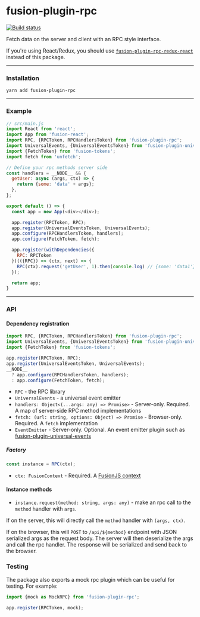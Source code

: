 # fusion-plugin-rpc

[![Build status](https://badge.buildkite.com/5165e82185b13861275cd0a69f29c2a13bc66dfb9461ee4af5.svg?branch=master)](https://buildkite.com/uberopensource/fusion-plugin-rpc)

Fetch data on the server and client with an RPC style interface.

If you're using React/Redux, you should use [`fusion-plugin-rpc-redux-react`](https://github.com/fusionjs/fusion-plugin-rpc-redux-react) instead of this package.

---

### Installation

```
yarn add fusion-plugin-rpc
```

---

### Example

```js
// src/main.js
import React from 'react';
import App from 'fusion-react';
import RPC, {RPCToken, RPCHandlersToken} from 'fusion-plugin-rpc';
import UniversalEvents, {UniversalEventsToken} from 'fusion-plugin-universal-events';
import {FetchToken} from 'fusion-tokens';
import fetch from 'unfetch';

// Define your rpc methods server side
const handlers = __NODE__ && {
  getUser: async (args, ctx) => {
    return {some: 'data' + args};
  },
};

export default () => {
  const app = new App(<div></div>);

  app.register(RPCToken, RPC);
  app.register(UniversalEventsToken, UniversalEvents);
  app.configure(RPCHandlersToken, handlers);
  app.configure(FetchToken, fetch);

  app.register(withDependencies({
    RPC: RPCToken
  })(({RPC}) => (ctx, next) => {
    RPC(ctx).request('getUser', 1).then(console.log) // {some: 'data1'}
  });

  return app;
}
```

---

### API

#### Dependency registration

```js
import RPC, {RPCToken, RPCHandlersToken} from 'fusion-plugin-rpc';
import UniversalEvents, {UniversalEventsToken} from 'fusion-plugin-universal-events';
import {FetchToken} from 'fusion-tokens';

app.register(RPCToken, RPC);
app.register(UniversalEventsToken, UniversalEvents);
__NODE__
  ? app.configure(RPCHandlersToken, handlers);
  : app.configure(FetchToken, fetch);
```

- `RPC` - the RPC library
- `UniversalEvents` - a universal event emitter
- `handlers: Object<(...args: any) => Promise>` - Server-only. Required. A map of server-side RPC method implementations
- `fetch: (url: string, options: Object) => Promise` - Browser-only. Required. A `fetch` implementation
- `EventEmitter` - Server-only. Optional. An event emitter plugin such as [fusion-plugin-universal-events](https://github.com/fusionjs/fusion-plugin-universal-events)

##### Factory

```js
const instance = RPC(ctx);
```

- `ctx: FusionContext` - Required. A [FusionJS context](https://github.com/fusionjs/fusion-core#context)

#### Instance methods

- `instance.request(method: string, args: any)` - make an rpc call to the `method` handler with `args`.

If on the server, this will directly call the `method` handler with `(args, ctx)`.

If on the browser, this will `POST` to `/api/${method}` endpoint with JSON serialized args as the request body. The server will then deserialize the args and call the rpc handler. The response will be serialized and send back to the browser.

### Testing

The package also exports a mock rpc plugin which can be useful for testing. For example:

```js
import {mock as MockRPC} from 'fusion-plugin-rpc';

app.register(RPCToken, mock);
```
